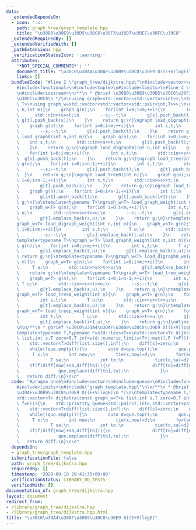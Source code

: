 ```yaml
---
data:
  _extendedDependsOn:
  - icon: ':x:'
    path: graph_tree/graph_template.hpp
    title: "\u30B0\u30E9\u30D5\u30C6\u30F3\u30D7\u30EC\u30FC\u30C8"
  _extendedRequiredBy: []
  _extendedVerifiedWith: []
  _pathExtension: hpp
  _verificationStatusIcon: ':warning:'
  attributes:
    '*NOT_SPECIAL_COMMENTS*': ''
    document_title: "\u30C0\u30A4\u30AF\u30B9\u30C8\u30E9 O((E+V)logE)"
    links: []
  bundledCode: "#line 2 \"graph_tree/dijkstra.hpp\"\n#include<vector>\n#include<queue>\n\
    #include<functional>\n#include<tuple>\n#include<limits>\n#line 4 \"graph_tree/graph_template.hpp\"\
    \n#include<iostream>\n/**\n * @brief \u30B0\u30E9\u30D5\u30C6\u30F3\u30D7\u30EC\
    \u30FC\u30C8\n */\n\nusing graph=std::vector<std::vector<int>>;\ntemplate<typename\
    \ T>\nusing graph_w=std::vector<std::vector<std::pair<int,T>>>;\n\ngraph load_graph(int\
    \ n,int m){\n    graph g(n);\n    for(int i=0;i<m;++i){\n        int s,t;\n  \
    \      std::cin>>s>>t;\n        --s;--t;\n        g[s].push_back(t);\n       \
    \ g[t].push_back(s);\n    }\n    return g;\n}\ngraph load_digraph(int n,int m){\n\
    \    graph g(n);\n    for(int i=0;i<m;++i){\n        int s,t;\n        std::cin>>s>>t;\n\
    \        --s;--t;\n        g[s].push_back(t);\n    }\n    return g;\n}\ngraph\
    \ load_graph0(int n,int m){\n    graph g(n);\n    for(int i=0;i<m;++i){\n    \
    \    int s,t;\n        std::cin>>s>>t;\n        g[s].push_back(t);\n        g[t].push_back(s);\n\
    \    }\n    return g;\n}\ngraph load_digraph0(int n,int m){\n    graph g(n);\n\
    \    for(int i=0;i<m;++i){\n        int s,t;\n        std::cin>>s>>t;\n      \
    \  g[s].push_back(t);\n    }\n    return g;\n}\ngraph load_tree(int n){\n    graph\
    \ g(n);\n    for(int i=0;i<n-1;++i){\n        int s,t;\n        std::cin>>s>>t;\n\
    \        --s;--t;\n        g[s].push_back(t);\n        g[t].push_back(s);\n  \
    \  }\n    return g;\n}\ngraph load_tree0(int n){\n    graph g(n);\n    for(int\
    \ i=0;i<n-1;++i){\n        int s,t;\n        std::cin>>s>>t;\n        g[s].push_back(t);\n\
    \        g[t].push_back(s);\n    }\n    return g;\n}\ngraph load_treep(int n){\n\
    \    graph g(n);\n    for(int i=0;i<n-1;++i){\n        int t;\n        std::cin>>t;\n\
    \        g[i+1].push_back(t);\n        g[t].push_back(i+1);\n    }\n    return\
    \ g;\n}\n\ntemplate<typename T>\ngraph_w<T> load_graph_weight(int n,int m){\n\
    \    graph_w<T> g(n);\n    for(int i=0;i<m;++i){\n        int s,t;\n        T\
    \ u;\n        std::cin>>s>>t>>u;\n        --s;--t;\n        g[s].emplace_back(t,u);\n\
    \        g[t].emplace_back(s,u);\n    }\n    return g;\n}\ntemplate<typename T>\n\
    graph_w<T> load_digraph_weight(int n,int m){\n    graph_w<T> g(n);\n    for(int\
    \ i=0;i<m;++i){\n        int s,t;\n        T u;\n        std::cin>>s>>t>>u;\n\
    \        --s;--t;\n        g[s].emplace_back(t,u);\n    }\n    return g;\n}\n\
    template<typename T>\ngraph_w<T> load_graph0_weight(int n,int m){\n    graph_w<T>\
    \ g(n);\n    for(int i=0;i<m;++i){\n        int s,t;\n        T u;\n        std::cin>>s>>t>>u;\n\
    \        g[s].emplace_back(t,u);\n        g[t].emplace_back(s,u);\n    }\n   \
    \ return g;\n}\ntemplate<typename T>\ngraph_w<T> load_digraph0_weight(int n,int\
    \ m){\n    graph_w<T> g(n);\n    for(int i=0;i<m;++i){\n        int s,t;\n   \
    \     T u;\n        std::cin>>s>>t>>u;\n        g[s].emplace_back(t,u);\n    }\n\
    \    return g;\n}\ntemplate<typename T>\ngraph_w<T> load_tree_weight(int n){\n\
    \    graph_w<T> g(n);\n    for(int i=0;i<n-1;++i){\n        int s,t;\n       \
    \ T u;\n        std::cin>>s>>t>>u;\n        --s;--t;\n        g[s].emplace_back(t,u);\n\
    \        g[t].emplace_back(s,u);\n    }\n    return g;\n}\ntemplate<typename T>\n\
    graph_w<T> load_tree0_weight(int n){\n    graph_w<T> g(n);\n    for(int i=0;i<n-1;++i){\n\
    \        int s,t;\n        T u;\n        std::cin>>s>>t>>u;\n        g[s].emplace_back(t,u);\n\
    \        g[t].emplace_back(s,u);\n    }\n    return g;\n}\ntemplate<typename T>\n\
    graph_w<T> load_treep_weight(int n){\n    graph_w<T> g(n);\n    for(int i=0;i<n-1;++i){\n\
    \        int t;\n        T u;\n        std::cin>>t>>u;\n        g[i+1].emplace_back(t,u);\n\
    \        g[t].emplace_back(i+1,u);\n    }\n    return g;\n}\n#line 8 \"graph_tree/dijkstra.hpp\"\
    \n\n/**\n * @brief \u30C0\u30A4\u30AF\u30B9\u30C8\u30E9 O((E+V)logE)\n */\n\n\
    template<typename T,typename F=std::less<T>>\nstd::vector<T> dijkstra(const graph_w<T>&\
    \ list,int s,T zero=0,T inf=std::numeric_limits<T>::max(),F f=F()){\n    std::priority_queue<std::pair<T,int>,std::vector<pair<T,int>>,std::greater<std::pair<T,int>>>que;\n\
    \    std::vector<T>diff(list.size(),inf);\n    diff[s]=zero;\n    que.push(make_pair(T(),s));\n\
    \    while(!que.empty()){\n        auto d=que.top();\n        que.pop();\n   \
    \     T x;\n        int now;\n        tie(x,now)=d;\n        for(auto d2:list[now]){\n\
    \            T sa;\n            int to;\n            tie(to,sa)=d2;\n        \
    \    if(f(diff[now]+sa,diff[to])){\n                diff[to]=diff[now]+sa;\n \
    \               que.emplace(diff[to],to);\n            }\n        }\n    }\n \
    \   return diff;\n}\n\n"
  code: "#pragma once\n#include<vector>\n#include<queue>\n#include<functional>\n#include<tuple>\n\
    #include<limits>\n#include\"graph_template.hpp\"\n\n/**\n * @brief \u30C0\u30A4\
    \u30AF\u30B9\u30C8\u30E9 O((E+V)logE)\n */\n\ntemplate<typename T,typename F=std::less<T>>\n\
    std::vector<T> dijkstra(const graph_w<T>& list,int s,T zero=0,T inf=std::numeric_limits<T>::max(),F\
    \ f=F()){\n    std::priority_queue<std::pair<T,int>,std::vector<pair<T,int>>,std::greater<std::pair<T,int>>>que;\n\
    \    std::vector<T>diff(list.size(),inf);\n    diff[s]=zero;\n    que.push(make_pair(T(),s));\n\
    \    while(!que.empty()){\n        auto d=que.top();\n        que.pop();\n   \
    \     T x;\n        int now;\n        tie(x,now)=d;\n        for(auto d2:list[now]){\n\
    \            T sa;\n            int to;\n            tie(to,sa)=d2;\n        \
    \    if(f(diff[now]+sa,diff[to])){\n                diff[to]=diff[now]+sa;\n \
    \               que.emplace(diff[to],to);\n            }\n        }\n    }\n \
    \   return diff;\n}\n\n"
  dependsOn:
  - graph_tree/graph_template.hpp
  isVerificationFile: false
  path: graph_tree/dijkstra.hpp
  requiredBy: []
  timestamp: '2020-09-18 20:41:35+09:00'
  verificationStatus: LIBRARY_NO_TESTS
  verifiedWith: []
documentation_of: graph_tree/dijkstra.hpp
layout: document
redirect_from:
- /library/graph_tree/dijkstra.hpp
- /library/graph_tree/dijkstra.hpp.html
title: "\u30C0\u30A4\u30AF\u30B9\u30C8\u30E9 O((E+V)logE)"
---
```

